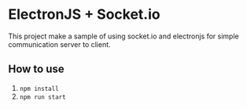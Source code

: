 # ElectronJS + Socket.io

This project make a sample of using socket.io and electronjs for simple communication server to client.

## How to use
1. ``npm install``
2. ``npm run start``